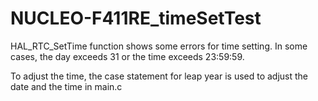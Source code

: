 # NUCLEO-F411RE_timeSetTest

HAL_RTC_SetTime function shows some errors for time setting. 
In some cases, the day exceeds 31 or the time exceeds 23:59:59.

To adjust the time,
the case statement for leap year is used to adjust the date and the time
in main.c


